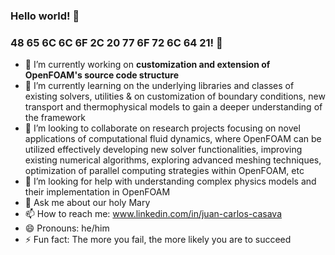 ### Hello world! 👋
### 48 65 6C 6C 6F 2C 20 77 6F 72 6C 64 21! 👋

- 🔭 I’m currently working on **customization and extension of OpenFOAM's source code structure**
- 🌱 I’m currently learning on the underlying libraries and classes of existing solvers, utilities & on customization of boundary conditions, new transport and thermophysical models to gain a deeper understanding of the framework
- 👯 I’m looking to collaborate on research projects focusing on novel applications of computational fluid dynamics, where OpenFOAM can be utilized effectively developing new solver functionalities, improving existing numerical algorithms, exploring advanced meshing techniques, optimization of parallel computing strategies within OpenFOAM, etc
- 🤔 I’m looking for help with understanding complex physics models and their implementation in OpenFOAM
- 💬 Ask me about our holy Mary
- 📫 How to reach me: www.linkedin.com/in/juan-carlos-casava
- 😄 Pronouns: he/him 
- ⚡ Fun fact: The more you fail, the more likely you are to succeed

